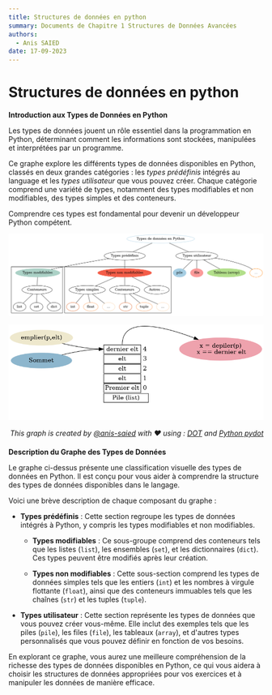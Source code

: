 ```yaml
---
title: Structures de données en python
summary: Documents de Chapitre 1 Structures de Données Avancées
authors:
  - Anis SAIED
date: 17-09-2023
---
```


# Structures de données en python

**Introduction aux Types de Données en Python**

Les types de données jouent un rôle essentiel dans la programmation en Python, déterminant comment les informations sont stockées, manipulées et interprétées par un programme.

Ce graphe explore les différents types de données disponibles en Python, classés en deux grandes catégories : les _types prédéfinis_ intégrés au language et les _types utilisateur_ que vous pouvez créer.
Chaque catégorie comprend une variété de types, notamment des types modifiables et non modifiables, des types simples et des conteneurs.

Comprendre ces types est fondamental pour devenir un développeur Python compétent.

![types.png](./types.png)

![pile.png](./pile.png)
<div style="text-align: right; margin-bottom:20px;">
<i>This graph is created 
by <a href="https://www.linkedin.com/in/anis-saied">@anis-saied</a> with &hearts; 
using : <a href="https://www.graphviz.org/">DOT</a> 
and <a href="https://github.com/pydot/pydot">Python pydot</a></i>
</div>




**Description du Graphe des Types de Données**

Le graphe ci-dessus présente une classification visuelle des types de données en Python. Il est conçu pour vous aider à comprendre la structure des types de données disponibles dans le langage.

Voici une brève description de chaque composant du graphe :

- **Types prédéfinis** : Cette section regroupe les types de données intégrés à Python, y compris les types modifiables et non modifiables.

  - **Types modifiables** : Ce sous-groupe comprend des conteneurs tels que les listes (`list`), les ensembles (`set`), et les dictionnaires (`dict`). Ces types peuvent être modifiés après leur création.

  - **Types non modifiables** : Cette sous-section comprend les types de données simples tels que les entiers (`int`) et les nombres à virgule flottante (`float`), ainsi que des conteneurs immuables tels que les chaînes (`str`) et les tuples (`tuple`).

- **Types utilisateur** : Cette section représente les types de données que vous pouvez créer vous-même. Elle inclut des exemples tels que les piles (`pile`), les files (`file`), les tableaux (`array`), et d'autres types personnalisés que vous pouvez définir en fonction de vos besoins.

En explorant ce graphe, vous aurez une meilleure compréhension de la richesse des types de données disponibles en Python, ce qui vous aidera à choisir les structures de données appropriées pour vos exercices et à manipuler les données de manière efficace.
